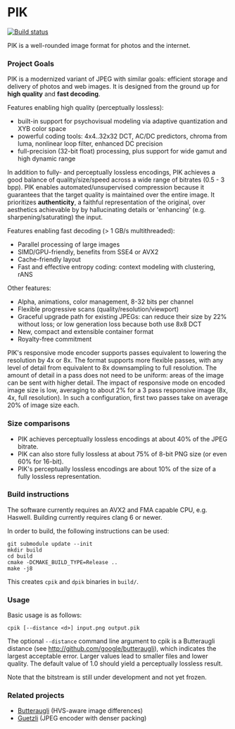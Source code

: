 # PIK

[![Build status][build-status-img]][build-status]

PIK is a well-rounded image format for photos and the internet.

### Project Goals

PIK is a modernized variant of JPEG with similar goals: efficient storage and
delivery of photos and web images. It is designed from the ground up for
**high quality** and **fast decoding**.

Features enabling high quality (perceptually lossless):

*   built-in support for psychovisual modeling via adaptive quantization and
    XYB color space
*   powerful coding tools: 4x4..32x32 DCT, AC/DC predictors, chroma from luma,
    nonlinear loop filter, enhanced DC precision
*   full-precision (32-bit float) processing, plus support for wide gamut and
    high dynamic range

In addition to fully- and perceptually lossless encodings, PIK achieves a good
balance of quality/size/speed across a wide range of bitrates (0.5 - 3 bpp).
PIK enables automated/unsupervised compression because it guarantees that the
target quality is maintained over the entire image. It prioritizes
**authenticity**, a faithful representation of the original, over aesthetics
achievable by by hallucinating details or 'enhancing' (e.g.
sharpening/saturating) the input.

Features enabling fast decoding (> 1 GB/s multithreaded):

*   Parallel processing of large images
*   SIMD/GPU-friendly, benefits from SSE4 or AVX2
*   Cache-friendly layout
*   Fast and effective entropy coding: context modeling with clustering, rANS

Other features:

*   Alpha, animations, color management, 8-32 bits per channel
*   Flexible progressive scans (quality/resolution/viewport)
*   Graceful upgrade path for existing JPEGs: can reduce their size by 22%
    without loss; or low generation loss because both use 8x8 DCT
*   New, compact and extensible container format
*   Royalty-free commitment

PIK's responsive mode encoder supports passes equivalent to lowering the
resolution by 4x or 8x. The format supports more flexible passes, with any level
of detail from equivalent to 8x downsampling to full resolution.  The amount of
detail in a pass does not need to be uniform: areas of the image can be sent
with higher detail. The impact of responsive mode on encoded image size is low,
averaging to about 2% for a 3 pass responsive image (8x, 4x, full resolution).
In such a configuration, first two passes take on average 20% of image size each.

### Size comparisons

*   PIK achieves perceptually lossless encodings at about 40% of the JPEG
    bitrate.
*   PIK can also store fully lossless at about 75% of 8-bit PNG size (or even
    60% for 16-bit).
*   PIK's perceptually lossless encodings are about 10% of the size of a fully
    lossless representation.

### Build instructions

The software currently requires an AVX2 and FMA capable CPU, e.g. Haswell.
Building currently requires clang 6 or newer.

In order to build, the following instructions can be used:

```console
git submodule update --init
mkdir build
cd build
cmake -DCMAKE_BUILD_TYPE=Release ..
make -j8
```

This creates `cpik` and `dpik` binaries in `build/`.

### Usage

Basic usage is as follows:

```console
cpik [--distance <d>] input.png output.pik
```

The optional `--distance` command line argument to cpik is a Butteraugli
distance (see http://github.com/google/butteraugli), which indicates the largest
acceptable error. Larger values lead to smaller files and lower quality. The
default value of 1.0 should yield a perceptually lossless result.

Note that the bitstream is still under development and not yet frozen.

### Related projects

*   [Butteraugli](http://github.com/google/butteraugli) (HVS-aware image differences)
*   [Guetzli](http://github.com/google/guetzli) (JPEG encoder with denser packing)

[build-status]:     https://travis-ci.org/google/pik
[build-status-img]: https://travis-ci.org/google/pik.svg?branch=master
